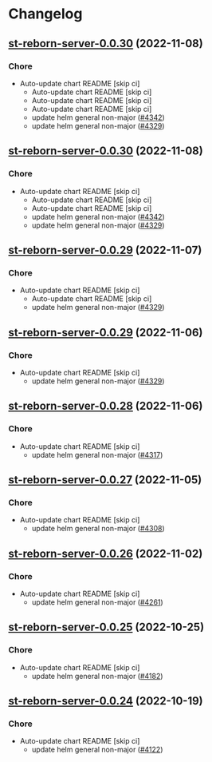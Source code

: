 # Changelog



## [st-reborn-server-0.0.30](https://github.com/truecharts/charts/compare/st-reborn-server-0.0.28...st-reborn-server-0.0.30) (2022-11-08)

### Chore

- Auto-update chart README [skip ci]
  - Auto-update chart README [skip ci]
  - Auto-update chart README [skip ci]
  - Auto-update chart README [skip ci]
  - update helm general non-major ([#4342](https://github.com/truecharts/charts/issues/4342))
  - update helm general non-major ([#4329](https://github.com/truecharts/charts/issues/4329))




## [st-reborn-server-0.0.30](https://github.com/truecharts/charts/compare/st-reborn-server-0.0.28...st-reborn-server-0.0.30) (2022-11-08)

### Chore

- Auto-update chart README [skip ci]
  - Auto-update chart README [skip ci]
  - Auto-update chart README [skip ci]
  - update helm general non-major ([#4342](https://github.com/truecharts/charts/issues/4342))
  - update helm general non-major ([#4329](https://github.com/truecharts/charts/issues/4329))




## [st-reborn-server-0.0.29](https://github.com/truecharts/charts/compare/st-reborn-server-0.0.28...st-reborn-server-0.0.29) (2022-11-07)

### Chore

- Auto-update chart README [skip ci]
  - Auto-update chart README [skip ci]
  - update helm general non-major ([#4329](https://github.com/truecharts/charts/issues/4329))




## [st-reborn-server-0.0.29](https://github.com/truecharts/charts/compare/st-reborn-server-0.0.28...st-reborn-server-0.0.29) (2022-11-06)

### Chore

- Auto-update chart README [skip ci]
  - update helm general non-major ([#4329](https://github.com/truecharts/charts/issues/4329))




## [st-reborn-server-0.0.28](https://github.com/truecharts/charts/compare/st-reborn-server-0.0.27...st-reborn-server-0.0.28) (2022-11-06)

### Chore

- Auto-update chart README [skip ci]
  - update helm general non-major ([#4317](https://github.com/truecharts/charts/issues/4317))




## [st-reborn-server-0.0.27](https://github.com/truecharts/charts/compare/st-reborn-server-0.0.26...st-reborn-server-0.0.27) (2022-11-05)

### Chore

- Auto-update chart README [skip ci]
  - update helm general non-major ([#4308](https://github.com/truecharts/charts/issues/4308))




## [st-reborn-server-0.0.26](https://github.com/truecharts/charts/compare/st-reborn-server-0.0.25...st-reborn-server-0.0.26) (2022-11-02)

### Chore

- Auto-update chart README [skip ci]
  - update helm general non-major ([#4261](https://github.com/truecharts/charts/issues/4261))




## [st-reborn-server-0.0.25](https://github.com/truecharts/charts/compare/st-reborn-server-0.0.24...st-reborn-server-0.0.25) (2022-10-25)

### Chore

- Auto-update chart README [skip ci]
  - update helm general non-major ([#4182](https://github.com/truecharts/charts/issues/4182))




## [st-reborn-server-0.0.24](https://github.com/truecharts/charts/compare/st-reborn-server-0.0.23...st-reborn-server-0.0.24) (2022-10-19)

### Chore

- Auto-update chart README [skip ci]
  - update helm general non-major ([#4122](https://github.com/truecharts/charts/issues/4122))

